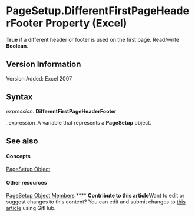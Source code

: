 
# PageSetup.DifferentFirstPageHeaderFooter Property (Excel)

 **True** if a different header or footer is used on the first page. Read/write **Boolean**.


## Version Information

Version Added: Excel 2007 


## Syntax

 _expression_. **DifferentFirstPageHeaderFooter**

 _expression_A variable that represents a  **PageSetup** object.


## See also


#### Concepts


 [PageSetup Object](2fd22df9-5987-f723-04a9-9a3f2e84ac81.md)
#### Other resources


 [PageSetup Object Members](feabe079-cb03-f560-6032-88f5585ec8a8.md)
****   **Contribute to this article**Want to edit or suggest changes to this content? You can edit and submit changes to  [this article](https://github.com/jhershey00/VBA_Excel_Test/OpenXMLCon/articles/b3613d11-33e3-77f6-3b9b-bbb05efbed3b.md) using GitHub.

